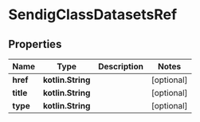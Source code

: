 
# SendigClassDatasetsRef

## Properties
| Name | Type | Description | Notes |
| ------------ | ------------- | ------------- | ------------- |
| **href** | **kotlin.String** |  |  [optional] |
| **title** | **kotlin.String** |  |  [optional] |
| **type** | **kotlin.String** |  |  [optional] |



